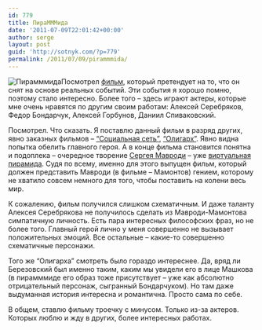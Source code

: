 ```yaml
---
id: 779
title: ПираМММида
date: '2011-07-09T22:01:42+00:00'
author: serge
layout: post
guid: 'http://sotnyk.com/?p=779'
permalink: /2011/07/09/pirammmida/
---
```


![](http://localhost/wp-content/uploads/2011/07/pirammmida.jpg "Пирамммида")Посмотрел [фильм](http://ru.wikipedia.org/wiki/%D0%9F%D0%B8%D1%80%D0%B0%D0%9C%D0%9C%D0%9C%D0%B8%D0%B4%D0%B0), который претендует на то, что он снят на основе реальных событий. Эти события я хорошо помню, поэтому стало интересно. Более того – здесь играют актеры, которые мне очень нравятся по другим своим работам: Алексей Серебряков, Федор Бондарчук, Алексей Горбунов, Даниил Спиваковский.

Посмотрел. Что сказать. Я поставлю данный фильм в разряд других, явно заказных фильмов – [“Социальная сеть”](http://ru.wikipedia.org/wiki/%D0%A1%D0%BE%D1%86%D0%B8%D0%B0%D0%BB%D1%8C%D0%BD%D0%B0%D1%8F_%D1%81%D0%B5%D1%82%D1%8C_(%D1%84%D0%B8%D0%BB%D1%8C%D0%BC)), [“Олигарх”](http://ru.wikipedia.org/wiki/%D0%9E%D0%BB%D0%B8%D0%B3%D0%B0%D1%80%D1%85_(%D1%84%D0%B8%D0%BB%D1%8C%D0%BC)). Явно видна попытка обелить главного героя. А в конце фильма становится понятна и подоплека – очередное творение [Сергея Мавроди](http://ru.wikipedia.org/wiki/%D0%9C%D0%B0%D0%B2%D1%80%D0%BE%D0%B4%D0%B8,_%D0%A1%D0%B5%D1%80%D0%B3%D0%B5%D0%B9_%D0%9F%D0%B0%D0%BD%D1%82%D0%B5%D0%BB%D0%B5%D0%B5%D0%B2%D0%B8%D1%87) – уже [виртуальная пирамида](http://ru.wikipedia.org/wiki/%D0%9C%D0%9C%D0%9C-2011). Судя по всему, именно для этого выпущен фильм, который должен представить Мавроди (в фильме – Мамонтов) гением, которому не хватило совсем немного для того, чтобы поставить на колени весь мир.  
  
К сожалению, фильм получился слишком схематичным. И даже таланту Алексея Серебрякова не получилось сделать из Мавроди-Мамонтова симпатичную личность. Есть пара интересных философских фраз, но не более того. Главный герой лично у меня совершенно не вызывает положительных эмоций. Все остальные – какие-то совершенно схематичные персонажи.

Того же “Олигарха” смотреть было гораздо интереснее. Да, вряд ли Березовский был именно таким, каким мы увидели его в лице Машкова (в пирамммиде его образ тоже присутствует – уже как абсолютно отрицательный персонаж, сыгранный Бондарчуком). Но там даже выдуманная история интересна и романтична. Просто сама по себе.

В общем, ставлю фильму троечку с минусом. Только из-за актеров. Которых люблю и жду в других, более интересных работах.